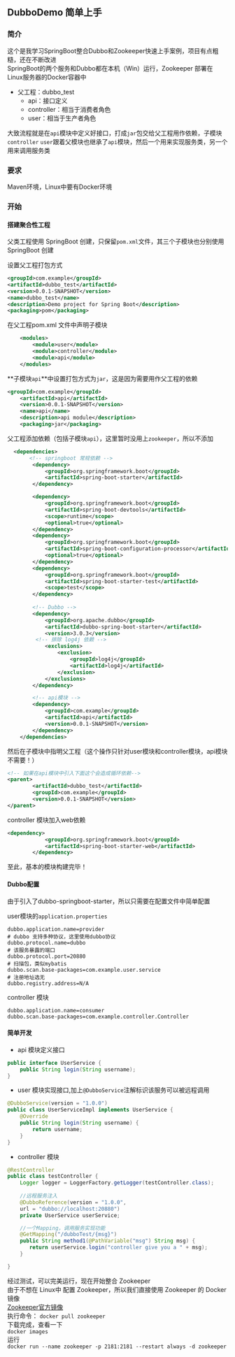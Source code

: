 ## DubboDemo 简单上手

### 简介
这个是我学习SpringBoot整合Dubbo和Zookeeper快速上手案例，项目有点粗糙，还在不断改进  
SpringBoot的两个服务和Dubbo都在本机（Win）运行，Zookeeper 部署在Linux服务器的Docker容器中  
* 父工程：dubbo_test
  * api：接口定义
  * controller：相当于消费者角色
  * user：相当于生产者角色

大致流程就是在`api`模块中定义好接口，打成`jar`包交给父工程用作依赖，子模块`controller` `user`跟着父模块也继承了`api`模块，然后一个用来实现服务类，另一个用来调用服务类

### 要求
Maven环境，Linux中要有Docker环境

### 开始

#### 搭建聚合性工程

父类工程使用 SpringBoot 创建，只保留`pom.xml`文件，其三个子模块也分别使用 SpringBoot 创建

设置父工程打包方式

```xml
<groupId>com.example</groupId>
<artifactId>dubbo_test</artifactId>
<version>0.0.1-SNAPSHOT</version>
<name>dubbo_test</name>
<description>Demo project for Spring Boot</description>
<packaging>pom</packaging>
```

在父工程pom.xml 文件中声明子模块

```xml
    <modules>
        <module>user</module>
        <module>controller</module>
        <module>api</module>
    </modules>
```

**子模块`api`**中设置打包方式为`jar`，这是因为需要用作父工程的依赖

```xml
<groupId>com.example</groupId>
    <artifactId>api</artifactId>
    <version>0.0.1-SNAPSHOT</version>
    <name>api</name>
    <description>api module</description>
    <packaging>jar</packaging>
```

父工程添加依赖（包括子模块`api`），这里暂时没用上`zookeeper`，所以不添加

```xml
  <dependencies>
       <!-- springboot 常规依赖 -->
        <dependency>
            <groupId>org.springframework.boot</groupId>
            <artifactId>spring-boot-starter</artifactId>
        </dependency>

        <dependency>
            <groupId>org.springframework.boot</groupId>
            <artifactId>spring-boot-devtools</artifactId>
            <scope>runtime</scope>
            <optional>true</optional>
        </dependency>
        <dependency>
            <groupId>org.springframework.boot</groupId>
            <artifactId>spring-boot-configuration-processor</artifactId>
            <optional>true</optional>
        </dependency>
        <dependency>
            <groupId>org.springframework.boot</groupId>
            <artifactId>spring-boot-starter-test</artifactId>
            <scope>test</scope>
        </dependency>
        
        <!-- Dubbo -->
        <dependency>
            <groupId>org.apache.dubbo</groupId>
            <artifactId>dubbo-spring-boot-starter</artifactId>
            <version>3.0.3</version>
         <!-- 排除 log4j 依赖 -->
            <exclusions>
                <exclusion>
                    <groupId>log4j</groupId>
                    <artifactId>log4j</artifactId>
                </exclusion>
            </exclusions>
        </dependency>

        <!-- api模块 -->
        <dependency>
            <groupId>com.example</groupId>
            <artifactId>api</artifactId>
            <version>0.0.1-SNAPSHOT</version>
        </dependency>
    </dependencies>
```

然后在子模块中指明父工程（这个操作只针对user模块和controller模块，api模块不需要！）

```xml
<!-- 如果在api模块中引入下面这个会造成循环依赖-->
<parent>
        <artifactId>dubbo_test</artifactId>
        <groupId>com.example</groupId>
        <version>0.0.1-SNAPSHOT</version>
</parent>
```

controller 模块加入web依赖

```xml
<dependency>
            <groupId>org.springframework.boot</groupId>
            <artifactId>spring-boot-starter-web</artifactId>
        </dependency>
```

至此，基本的模块构建完毕！



#### Dubbo配置

由于引入了dubbo-springboot-starter，所以只需要在配置文件中简单配置

user模块的`application.properties`

```properties
dubbo.application.name=provider
# dubbo 支持多种协议，这里使用dubbo协议
dubbo.protocol.name=dubbo
# 该服务暴露的端口
dubbo.protocol.port=20880
# 扫描包，类似mybatis
dubbo.scan.base-packages=com.example.user.service
# 注册地址选无
dubbo.registry.address=N/A
```

controller 模块

```properties
dubbo.application.name=consumer
dubbo.scan.base-packages=com.example.controller.Controller
```



#### 简单开发

* api 模块定义接口

```java
public interface UserService {
    public String login(String username);
}
```

* user 模块实现接口,加上`@DubboService`注解标识该服务可以被远程调用

```java
@DubboService(version = "1.0.0")
public class UserServiceImpl implements UserService {
    @Override
    public String login(String username) {
        return username;
    }
}
```

* controller 模块

```java
@RestController
public class testController {
    Logger logger = LoggerFactory.getLogger(testController.class);
    
    //远程服务注入
    @DubboReference(version = "1.0.0",
    url = "dubbo://localhost:20880")
    private UserService userService;

    //一个Mapping，调用服务实现功能
    @GetMapping("/dubboTest/{msg}")
    public String method1(@PathVariable("msg") String msg) {
       return userService.login("controller give you a " + msg);
    }

}
```
经过测试，可以完美运行，现在开始整合 Zookeeper  
由于不想在 Linux中 配置 Zookeeper，所以我们直接使用 Zookeeper 的 Docker 镜像  
[Zookeeper官方镜像](https://hub.docker.com/_/zookeeper)  
执行命令：
`docker pull zookeeper`  
下载完成，查看一下  
`docker images`  
运行  
`docker run --name zookeeper -p 2181:2181 --restart always -d zookeeper`









